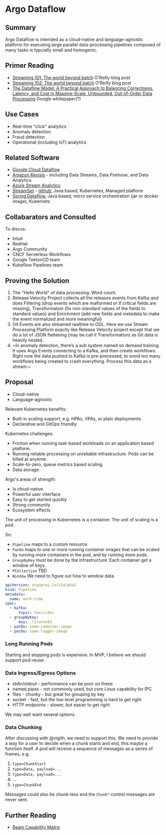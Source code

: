# Argo Dataflow

## Summary

Argo Dataflow is intended as a cloud-native and language-agnostic platform for executing large parallel data-processing pipelines composed of many tasks is typcially small and homogenic. 

## Primer Reading

* [Streaming 101: The world beyond batch](https://www.oreilly.com/radar/the-world-beyond-batch-streaming-101) O'Reilly
  blog post
* [Streaming 102: The world beyond batch](https://www.oreilly.com/radar/the-world-beyond-batch-streaming-102) O'Reilly
  blog post
* [The Dataflow Model: A Practical Approach to Balancing Correctness, Latency, and Cost in Massive-Scale, Unbounded, Out-of-Order Data Processing](http://www.vldb.org/pvldb/vol8/p1792-Akidau.pdf)
  Google whitepaper(?)

## Use Cases

* Real-time "click" analytics
* Anomaly detection
* Fraud detection
* Operational (including IoT) analytics

## Related Software

* [Google Cloud Dataflow](https://cloud.google.com/dataflow)
* [Amazon Kenisis](https://aws.amazon.com/kinesis/) - including Data Streams, Data Firehose, and Data Analytics
* [Azure Stream Analytics](https://azure.microsoft.com/en-us/services/stream-analytics/)
* [StreamSet](https://github.com/streamsets) - [github](https://github.com/streamsets), Java based, Kubernetes, Managed platform
* [Spring Dataflow](https://dataflow.spring.io/docs/concepts/architecture), Java based, micro service orchestration (jar or docker image), Kubernets

## Collabarators and Consulted

To discus:

* Intuit
* RedHat
* Argo Community
* CNCF Serverless Workflows
* Google TektonCD team
* Kubeflow Pipelines team

## Proving the Solution

1. The "Hello World" of data processing. Word count.
1. Release Velocity Project collects all the releases events from Kafka and does Filtering (drop events which are malformed or if critical fields are missing), Transformation (fix non-standard values of the fields to standard values) and Enrichment (add new fields and metadata to make the event normalized and more meaningful)
1. Git Events are also streamed realtime to ODL. Here we use Stream Processing Platform exactly like Release Velocity project except that we do a lot of JSON flattening (may be call it Transformation) as Git data is heavily nested.
1. ~In anomaly detection, there’s a sub system named on demand training. It uses Argo Events connecting to a Kafka, and then create workflows. Right now the data pushed to Kafka is pre-precessed, to avoid too many workflows being created to crash everything. Process this data as a stream.~

## Proposal

* Cloud-native
* Language-agnostic

Relevant Kubernetes benefits:

* Built-in scaling support, e.g. HPAs, VPAs, or plain deployments.
* Declarative and GitOps friendly.

Kubernetes challenges:

* Friction when running task-based workloads on an application based platform.
* Running reliable processing on unreliable infrastructure. Pods can be killed at anytime.
* Scale-to-zero, queue metrics based scaling.
* Data storage.

Argo's areas of strength:

* Is cloud-native
* Powerful user interface
* Easy to get started quickly
* Strong community
* Ecosystem effects

The unit of processing in Kubernetes is a container. The unit of scaling is a pod.

So:

* `Pipeline` maps to a custom resource.
* `ParDo` maps to one or more running container images that can be scaled by running more containers in the pod, and by
  running more pods.
* `GroupByKey` must be done by the infrastructure. Each container get a window of keys.
* `PCollection` TBD
* `Window` We need to figure out how to window data.

```yaml
apiVersion: argoproj.io/v1alpha1
kind: Pipeline
metadata:
  name: work-time
spec:
  - kafka:
      topic: taxirides
  - groupByKey:
      key: .licenseId
  - parDo: some-combiner-image
  - parDo: some-logger-image
```

### Long Running Pods

Starting and stopping pods is expensive. In MVP, I believe we should support pod-reuse.

### Data Ingress/Egress Options

* stdin/stdout - performance can be poor on these
* named pipes - not commonly used, but core Linux capability for IPC
* files - chunky - but great for grouping by key
* socket - fast, but the low level programming is hard to get right
* HTTP endpoints - slower, but easier to get right

We may well want several options.

### Data Chunking

After discussing with @vigith, we need to support this. We need to provide a way for a user to decide when a chunk
starts and end, this maybe a function itself. A pod will receive a sequence of messages as a series of frames, e.g.

1. `type=ChunkStart`
1. `type=Data, payload=...`
1. `type=Data, payload=...`
1. ...
1. `type=ChunkEnd`

Messages could also be chunk-less and the `Chunk*` control messages are never sent.

## Further Reading

* [Beam Capability Matrix](https://beam.apache.org/documentation/runners/capability-matrix/)
